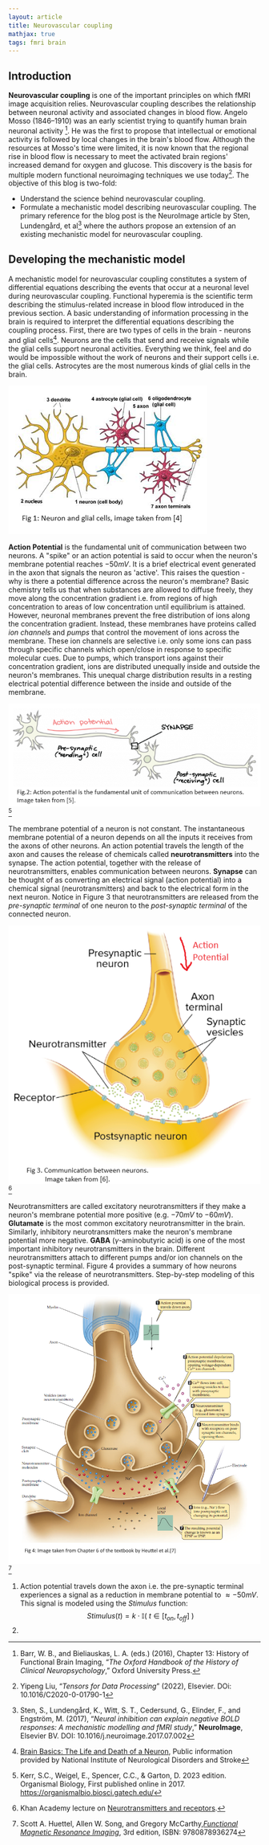 ```yaml
---
layout: article
title: Neurovascular coupling
mathjax: true
tags: fmri brain
---
```

## Introduction

**Neurovascular coupling** is one of the important principles on which fMRI image acquisition relies. Neurovascular coupling describes the relationship between neuronal activity and associated changes in blood flow. Angelo Mosso (1846–1910) was an early scientist trying to quantify human brain neuronal activity [^3]. He was the first to propose that intellectual or emotional activity is followed by local changes in the brain's blood flow. Although the resources at Mosso's time were limited, it is now known that the regional rise in blood flow is necessary to meet the activated brain regions' increased demand for oxygen and glucose. This discovery is the basis for multiple modern functional neuroimaging techniques we use today[^2]. The objective of this blog is two-fold:
* Understand the science behind neurovascular coupling.
* Formulate a mechanistic model describing neurovascular coupling.
The primary reference for the blog post is the NeuroImage article by Sten, Lundengård, et al[^1] where the authors propose an extension of an existing mechanistic model for neurovascular coupling.

## Developing the mechanistic model
A mechanistic model for neurovascular coupling constitutes a system of differential equations describing the events that occur at a neuronal level during neurovascular coupling. Functional hyperemia is the scientific term describing the stimulus-related increase in blood flow introduced in the previous section. A basic understanding of information processing in the brain is required to interpret the differential equations describing the coupling process. First, there are two types of cells in the brain - neurons and glial cells[^4]. Neurons are the cells that send and receive signals while the glial cells support neuronal activities. Everything we think, feel and do would be impossible without the work of neurons and their support cells i.e. the glial cells. Astrocytes are the most numerous kinds of glial cells in the brain.

![neuron](/images/neuron.png)

**Action Potential** is the fundamental unit of communication between two neurons. A "spike" or an action potential is said to occur when the neuron's membrane potential reaches $-50mV$. It is a brief electrical event generated in the axon that signals the neuron as 'active'.  This raises the question - why is there a potential difference across the neuron's membrane? Basic chemistry tells us that when substances are allowed to diffuse freely, they move along the concentration gradient i.e. from regions of high concentration to areas of low concentration until equilibrium is attained. However, neuronal membranes prevent the free distribution of ions along the concentration gradient. Instead, these membranes have proteins called _ion channels_ and _pumps_ that control the movement of ions across the membrane. These ion channels are selective i.e. only some ions can pass through specific channels which open/close in response to specific molecular cues. Due to pumps, which transport ions against their concentration gradient, ions are distributed unequally inside and outside the neuron's membranes. This unequal charge distribution results in a resting electrical potential difference between the inside and outside of the membrane.

![comm](/images/comm.png)[^5]

The membrane potential of a neuron is not constant. The instantaneous membrane potential of a neuron depends on all the inputs it receives from the axons of other neurons. An action potential travels the length of the axon and causes the release of chemicals called **neurotransmitters** into the synapse. The action potential, together with the release of neurotransmitters, enables communication between neurons. **Synapse** can be thought of as converting an electrical signal (action potential) into a chemical signal (neurotransmitters) and back to the electrical form in the next neuron. Notice in Figure 3 that neurotransmitters are released from the _pre-synaptic terminal_ of one neuron to the _post-synaptic terminal_ of the connected neuron.

![act](/images/action.png)[^6]

Neurotransmitters are called excitatory neurotransmitters if they make a neuron's membrane potential more positive (e.g. $-70mV$ to $-60mV$). **Glutamate** is the most common excitatory neurotransmitter in the brain. Similarly, inhibitory neurotransmitters make the neuron's membrane potential more negative. **GABA** ($\gamma$-aminobutyric acid) is one of the most important inhibitory neurotransmitters in the brain. Different neurotransmitters attach to different pumps and/or ion channels on the post-synaptic terminal. Figure 4 provides a summary of how neurons "spike" via the release of neurotransmitters. Step-by-step modeling of this biological process is provided.

![act](/images/main-pic.png)[^7]   

1. Action potential travels down the axon i.e. the pre-synaptic terminal experiences a signal as a reduction in membrane potential to $\approx -50mV$. This signal is modeled using the $Stimulus$ function:
   $$Stimulus(t) = k \cdot \mathbb{I}( \text{ } t \in [t_{on}, t_{off}] \text{ })$$
2. 
  

[^1]: Sten, S., Lundengård, K., Witt, S. T., Cedersund, G., Elinder, F., and Engström, M. (2017), “_Neural inhibition can explain negative BOLD responses: A mechanistic modelling and fMRI study_,” **NeuroImage**, Elsevier BV. DOI: 10.1016/j.neuroimage.2017.07.002
[^2]: Yipeng Liu, “_Tensors for Data Processing_” (2022), Elsevier. DOi: 10.1016/C2020-0-01790-1
[^3]: Barr, W. B., and Bieliauskas, L. A. (eds.) (2016), Chapter 13: History of Functional Brain Imaging,  “_The Oxford Handbook of the History of Clinical Neuropsychology_,” Oxford University Press.
[^4]: [Brain Basics: The Life and Death of a Neuron](https://www.ninds.nih.gov/health-information/public-education/brain-basics/brain-basics-life-and-death-neuron), Public information provided by National Institute of Neurological Disorders and Stroke
[^5]: Kerr, S.C., Weigel, E., Spencer, C.C., & Garton, D. 2023 edition. Organismal Biology, First published online in 2017. https://organismalbio.biosci.gatech.edu/
[^6]: Khan Academy lecture on [Neurotransmitters and receptors](https://www.khanacademy.org/science/biology/human-biology/neuron-nervous-system/a/neurotransmitters-their-receptors).
[^7]: Scott A. Huettel, Allen W. Song, and Gregory McCarthy,[_Functional Magnetic Resonance Imaging_](https://global.oup.com/ushe/product/functional-magnetic-resonance-imaging-9780878936274?cc=in&lang=en&q=sinauer), 3rd edition, ISBN: 9780878936274
